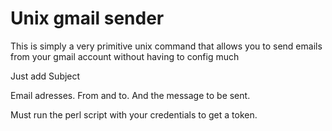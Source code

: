 Unix gmail sender
===

This is simply a very primitive unix command that allows you to send emails from your gmail account without having to config much

Just add Subject

Email adresses. From and to. And the message to be sent. 

Must run the perl script with your credentials to get a token.


